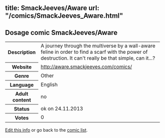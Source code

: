 title: SmackJeeves/Aware
url: "/comics/SmackJeeves_Aware.html"
---
Dosage comic SmackJeeves/Aware
-----------------------------------------

<p id="msg"></p>
<script type="text/javascript">
if (window.location.search === '?edit_info_mail=sent_ok') {
  var elem = document.getElementById("msg");
  elem.innerHTML = 'Edited information sucessfully sent for review, which is usually done daily. Thanks!';
  elem.className = 'ok';
}
</script>
<table class="comicinfo">
<tr>
<th>Description</th><td>A journey through the multiverse by a wall-aware feline in order to find a scarf with the power of destruction. It can't really be that simple, can it...?</td>
</tr>
<tr>
<th>Website</th><td><a href="http://aware.smackjeeves.com/comics/">http://aware.smackjeeves.com/comics/</a></td>
</tr>
<tr>
<th>Genre</th><td>Other</td>
</tr>
<tr>
<th>Language</th><td>English</td>
</tr>
<tr>
<th>Adult content</th><td>no</td>
</tr>
<tr>
<th>Status</th><td>ok on 24.11.2013</td>
</tr>
<tr>
<th>Votes</th><td>0</td>
</tr>
</table>

[Edit this info](SmackJeeves_Aware_edit.html) or go back to the [comic list](../comic-index.html).
